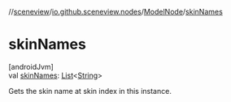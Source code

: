 //[sceneview](../../../index.md)/[io.github.sceneview.nodes](../index.md)/[ModelNode](index.md)/[skinNames](skin-names.md)

# skinNames

[androidJvm]\
val [skinNames](skin-names.md): [List](https://kotlinlang.org/api/latest/jvm/stdlib/kotlin.collections/-list/index.html)&lt;[String](https://kotlinlang.org/api/latest/jvm/stdlib/kotlin/-string/index.html)&gt;

Gets the skin name at skin index in this instance.
